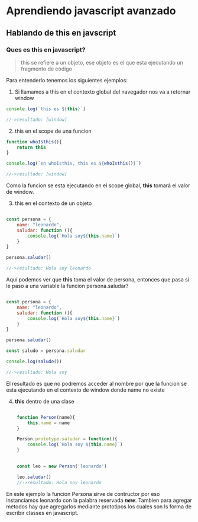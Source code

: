 # Aprendiendo javascript avanzado 


## Hablando de **this** en javscript

###  Ques es **this** en javascript?
> this se refiere a un objeto, ese objeto es el que esta ejecutando un fragmento de código

Para entenderlo tenemos los siguientes ejemplos:


1. Si llamamos a this en el contexto global del navegador nos va a retornar window


```javascript
console.log(`this es ${this}`)

//->resultado: [window]

```

2. this en el scope de una funcion 

```javascript
function whoIsthis(){
    return this
}

console.log(`en whoIsthis, this es ${whoIsthis()}`)

//->resultado: [window]

```
Como la funcion se esta ejecutando en el scope global, **this** tomará el valor de window.


3. this en el contexto de un objeto


```javascript

const persona = {
    name: "leonardo",
    saludar: function (){
        console.log(`Hola soy${this.name}`)
    }
}

persona.saludar()

//->resultado: Hola soy leonardo
```

Aquí podemos ver que **this** toma el valor de persona, entonces que pasa si le paso a una variable la funcion persona.saludar?




```javascript

const persona = {
    name: "leonardo",
    saludar: function (){
        console.log(`Hola soy${this.name}`)
    }
}

persona.saludar()

const saludo = persona.saludar

console.log(saludo())

//->resultado: Hola soy 
```

El resultado es que no podremos acceder al nombre por que la funcion se esta ejecutando en el contexto de window donde name no existe

4. **this** dentro de una clase

```javascript

    function Person(name){
        this.name = name 
    }

    Person.prototype.saludar = function(){
        console.log(`Hola soy ${this.name}`)
    }
    

    const leo = new Person('leonardo')

    leo.saludar()
    //->resultado: Hola soy leonardo
```

En este ejemplo la funcion Persona sirve de contructor por eso instanciamos leonardo con la palabra reservada ***new***. Tambien para agregar metodos hay que agregarlos mediante prototipos los cuales son ls forma de escribir classes en javascript.


















